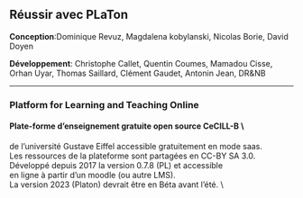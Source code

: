 ## Réussir avec PLaTon  

**Conception**:Dominique Revuz, Magdalena kobylanski, Nicolas Borie, David Doyen  

**Développement**: Christophe Callet, Quentin Coumes, Mamadou Cisse, Orhan Uyar, Thomas Saillard, Clément Gaudet, Antonin Jean, DR&NB  

---

###  Platform for Learning and Teaching Online


#### Plate-forme d’enseignement gratuite open source CeCILL-B \
de l’université Gustave Eiffel accessible gratuitement en mode saas. \
Les ressources de la plateforme sont partagées en CC-BY SA 3.0. \
Développé depuis 2017 la version 0.7.8 (PL) et accessible \
en ligne à partir d’un moodle (ou autre LMS). \
La version 2023 (Platon) devrait être en Béta avant l’été. \